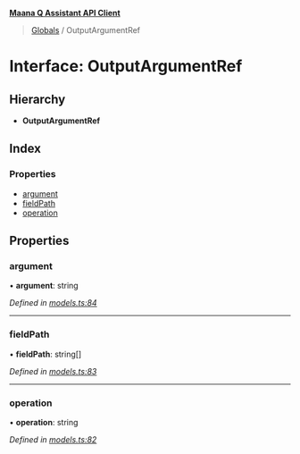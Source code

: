 **[Maana Q Assistant API Client](../README.md)**

> [Globals](../README.md) / OutputArgumentRef

# Interface: OutputArgumentRef

## Hierarchy

* **OutputArgumentRef**

## Index

### Properties

* [argument](outputargumentref.md#argument)
* [fieldPath](outputargumentref.md#fieldpath)
* [operation](outputargumentref.md#operation)

## Properties

### argument

•  **argument**: string

*Defined in [models.ts:84](https://github.com/maana-io/q-assistant-client/blob/2b2b176/src/models.ts#L84)*

___

### fieldPath

•  **fieldPath**: string[]

*Defined in [models.ts:83](https://github.com/maana-io/q-assistant-client/blob/2b2b176/src/models.ts#L83)*

___

### operation

•  **operation**: string

*Defined in [models.ts:82](https://github.com/maana-io/q-assistant-client/blob/2b2b176/src/models.ts#L82)*
